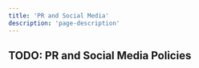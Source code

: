 ```yaml
---
title: 'PR and Social Media'
description: 'page-description'
---
```


## TODO: PR and Social Media Policies

